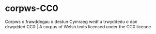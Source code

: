 # corpws-CC0
Corpws o frawddegau o destun Cymraeg wedi'u trwyddedu o dan drwydded CC0 | A corpus of Welsh texts licensed under the CC0 licence
